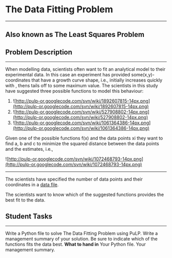 # The Data Fitting Problem #

---

## Also known as The Least Squares Problem ##

## Problem Description ##

---

When modelling data, scientists often want to fit an analytical model to their experimental data. In this case an experiment has provided some(x,y)-coordinates that have a growth curve shape, i.e., initially  increases quickly with , thens tails off to some maximum value. The scientists in this study have suggested three possible functions to model this behaviour:

  1. ![http://pulp-or.googlecode.com/svn/wiki/1892607815-14px.png](http://pulp-or.googlecode.com/svn/wiki/1892607815-14px.png)
  1. ![http://pulp-or.googlecode.com/svn/wiki/527908802-14px.png](http://pulp-or.googlecode.com/svn/wiki/527908802-14px.png)
  1. ![http://pulp-or.googlecode.com/svn/wiki/1061364386-14px.png](http://pulp-or.googlecode.com/svn/wiki/1061364386-14px.png)


Given one of the possible functions f(x) and the data points xi they want to find a, b  and c to minimize the squared distance between the data points and the estimates, i.e.,

![http://pulp-or.googlecode.com/svn/wiki/1072468793-14px.png](http://pulp-or.googlecode.com/svn/wiki/1072468793-14px.png)


---

The scientists have specified the number of data points and their coordinates in a [data file](http://130.216.209.237/engsci392/pulp/Regression%20Data).

The scientists want to know which of the suggested functions provides the best fit to the data.


## Student Tasks ##

---

Write a Python file to solve The Data Fitting Problem using PuLP. Write a management summary of your solution. Be sure to indicate which of the functions fits the data best.
**What to hand in** Your Python file. Your management summary.